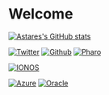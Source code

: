 # Welcome

[![Astares's GitHub stats](https://github-readme-stats.vercel.app/api?username=astares&show_icons=true&theme=yeblu)](https://github.com/astares/github-readme-stats)

[![Twitter](https://img.shields.io/badge/-Twitter-1D9BF0?style=flat&logo=Twitter&logoColor=white)](https://twitter.com/TorstenAstares)
[![Github](https://img.shields.io/badge/-Github-000?style=flat&logo=Github&logoColor=white)](https://github.com/astares)
[![Pharo](https://img.shields.io/badge/-Pharo-3297D4?style=flat&logo=Harbor&logoColor=white)](https://github.com/pharo-project)

[![IONOS](https://img.shields.io/badge/-IONOS-003D8F?style=flat&logo=IONOS&logoColor=white)](https://login.ionos.com/)

[![Azure](https://img.shields.io/badge/-Azure-0078D4?style=flat&logo=Microsoft%20Azure&logoColor=white)](https://portal.azure.com)
[![Oracle](https://img.shields.io/badge/-Oracle-C74634?style=flat&logo=Oracle&logoColor=white)](https://cloud.oracle.com/?tenant=Astares)
